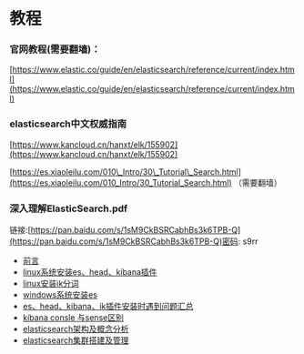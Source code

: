 # 教程

### **官网教程\(需要翻墙\)：**

[https://www.elastic.co/guide/en/elasticsearch/reference/current/index.html](https://www.elastic.co/guide/en/elasticsearch/reference/current/index.html)

### **elasticsearch中文权威指南**

[https://www.kancloud.cn/hanxt/elk/155902](https://www.kancloud.cn/hanxt/elk/155902)

[https://es.xiaoleilu.com/010\_Intro/30\_Tutorial\_Search.html](https://es.xiaoleilu.com/010_Intro/30_Tutorial_Search.html) （需要翻墙）

### **深入理解ElasticSearch.pdf**

链接:[https://pan.baidu.com/s/1sM9CkBSRCabhBs3k6TPB-Q](https://pan.baidu.com/s/1sM9CkBSRCabhBs3k6TPB-Q)密码: s9rr

* [前言](/elasticsearchpian-ff085b-026a-02c8-l-ae-st-i-k-s-t/jiao-cheng/qian-yan.md)
* [linux系统安装es、head、kibana插件](/elasticsearchpian-ff085b-026a-02c8-l-ae-st-i-k-s-t/jiao-cheng/linuxxi-tong-an-zhuang.md)
* [linux安装ik分词](/elasticsearchpian-ff085b-026a-02c8-l-ae-st-i-k-s-t/jiao-cheng/linuxan-zhuang-ik-fen-ci.md)
* [windows系统安装es](/elasticsearchpian-ff085b-026a-02c8-l-ae-st-i-k-s-t/jiao-cheng/windowsxi-tong-an-zhuang-es.md)
* [es、head、kibana、ik插件安装时遇到问题汇总](/elasticsearchpian-ff085b-026a-02c8-l-ae-st-i-k-s-t/jiao-cheng/esheadkibanaikcha-jian-an-zhuang-shi-yu-dao-wen-ti-hui-zong.md)
* [kibana consle 与sense区别](/elasticsearchpian-ff085b-026a-02c8-l-ae-st-i-k-s-t/jiao-cheng/kibana-consle-yu-sense-qu-bie.md)
* [elasticsearch架构及概念分析](/elasticsearchpian-ff085b-026a-02c8-l-ae-st-i-k-s-t/elasticsearchjia-gou-ji-gai-nian-fen-xi.md)
* [elasticsearch集群搭建及管理](/elasticsearchpian-ff085b-026a-02c8-l-ae-st-i-k-s-t/elasticsearchji-qun-da-jian-ji-guan-li.md)



